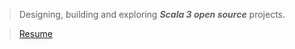 >Designing, building and exploring ***Scala 3 open source*** projects.

<!---
>![Stats](https://github-readme-stats.vercel.app/api?username=objektwerks&show_icons=true&hide_border=true)
--->

<!--- 
>![Stats](https://github-readme-stats.vercel.app/api/top-langs?username=objektwerks&hide=css,html,javascript)
--->

<!--- 
>Top annual commits:  ***17,147***

>Top monthly commits: ***1,953***
--->
 
>[Resume](https://github.com/objektwerks/resume)

<!--- https://github.com/anuraghazra/github-readme-stats --->
